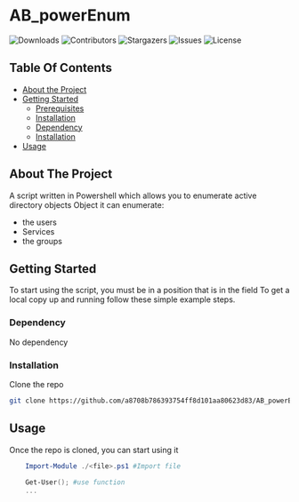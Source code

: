 # AB_powerEnum

![Downloads](https://img.shields.io/github/downloads/a8708b786393754ff8d101aa80623d83/AB_powerEnum/total) ![Contributors](https://img.shields.io/github/contributors/a8708b786393754ff8d101aa80623d83/AB_powerEnum?color=dark-green) ![Stargazers](https://img.shields.io/github/stars/a8708b786393754ff8d101aa80623d83/AB_powerEnum?style=social) ![Issues](https://img.shields.io/github/issues/a8708b786393754ff8d101aa80623d83/AB_powerEnum) ![License](https://img.shields.io/github/license/a8708b786393754ff8d101aa80623d83/AB_powerEnum) 

## Table Of Contents

* [About the Project](#about-the-project)
* [Getting Started](#getting-started)
  * [Prerequisites](#prerequisites)
  * [Installation](#installation)
  * [Dependency](#Dependency)
  * [Installation](#Installation)
* [Usage](#usage)

## About The Project

A script written in Powershell which allows you to enumerate active directory objects
Object it can enumerate:
- the users
- Services
- the groups


## Getting Started

To start using the script, you must be in a position that is in the field
To get a local copy up and running follow these simple example steps.

### Dependency

No dependency

### Installation

Clone the repo

```sh
git clone https://github.com/a8708b786393754ff8d101aa80623d83/AB_powerEnum.git
```

## Usage

Once the repo is cloned, you can start using it

```ps1
    Import-Module ./<file>.ps1 #Import file
    
    Get-User(); #use function 
    ...

```
